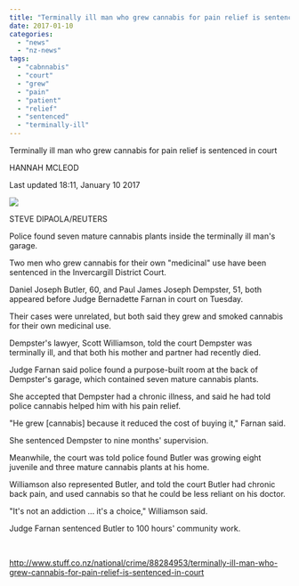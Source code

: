```yaml
---
title: "Terminally ill man who grew cannabis for pain relief is sentenced in court"
date: 2017-01-10
categories: 
  - "news"
  - "nz-news"
tags: 
  - "cabnnabis"
  - "court"
  - "grew"
  - "pain"
  - "patient"
  - "relief"
  - "sentenced"
  - "terminally-ill"
---
```


Terminally ill man who grew cannabis for pain relief is sentenced in court

HANNAH MCLEOD

Last updated 18:11, January 10 2017

![](http://mcawarenessnz.org/wp-content/uploads/2017/01/terminally-ill-mans-garage-300x169.jpg)

STEVE DIPAOLA/REUTERS

Police found seven mature cannabis plants inside the terminally ill man's garage.

Two men who grew cannabis for their own "medicinal" use have been sentenced in the Invercargill District Court.

Daniel Joseph Butler, 60, and Paul James Joseph Dempster, 51, both appeared before Judge Bernadette Farnan in court on Tuesday.

Their cases were unrelated, but both said they grew and smoked cannabis for their own medicinal use.

Dempster's lawyer, Scott Williamson, told the court Dempster was terminally ill, and that both his mother and partner had recently died.

Judge Farnan said police found a purpose-built room at the back of Dempster's garage, which contained seven mature cannabis plants.

She accepted that Dempster had a chronic illness, and said he had told police cannabis helped him with his pain relief.

"He grew \[cannabis\] because it reduced the cost of buying it," Farnan said.

She sentenced Dempster to nine months' supervision.

Meanwhile, the court was told police found Butler was growing eight juvenile and three mature cannabis plants at his home.

Williamson also represented Butler, and told the court Butler had chronic back pain, and used cannabis so that he could be less reliant on his doctor.

"It's not an addiction ... it's a choice," Williamson said.

Judge Farnan sentenced Butler to 100 hours' community work.

 

http://www.stuff.co.nz/national/crime/88284953/terminally-ill-man-who-grew-cannabis-for-pain-relief-is-sentenced-in-court

